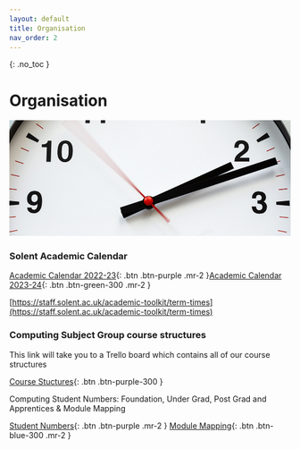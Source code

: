 ```yaml
---
layout: default
title: Organisation
nav_order: 2
---
```


{: .no_toc }

# Organisation

![clock](images/clock.jpg)


### Solent Academic Calendar

[Academic Calendar 2022-23](https://students.solent.ac.uk/official-documents/policy-governance-and-information/academic-calendar-2022-23.pdf){: .btn .btn-purple .mr-2 }[Academic Calendar 2023-24](https://students.solent.ac.uk/official-documents/policy-governance-and-information/academic-calendar-2023-24.pdf){: .btn .btn-green-300 .mr-2 } 


[https://staff.solent.ac.uk/academic-toolkit/term-times](https://staff.solent.ac.uk/academic-toolkit/term-times)

### Computing Subject Group course structures

This link will take you to a Trello board which contains all of our course structures

[Course Stuctures](https://trello.com/b/YItt9IH6/course-structure-2021){: .btn .btn-purple-300 } 

Computing Student Numbers: Foundation, Under Grad, Post Grad and Apprentices & Module Mapping

[Student Numbers](https://eur03.safelinks.protection.outlook.com/ap/x-59584e83/?url=https%3A%2F%2Fssu-my.sharepoint.com%2F%3Ax%3A%2Fg%2Fpersonal%2Fmartin_reid_solent_ac_uk%2FETxaF89gUB5MhpylKDL8kvUBfAZ0pCB3eskY_M6AYMXitQ%3Fe%3DfvIzsf&data=05%7C01%7Cmartin.reid%40solent.ac.uk%7C6acd2ce502b54060e08f08dab05c10ff%7Cd684e4cd491a4577bf33546478d72e3c%7C0%7C0%7C638016207025941702%7CUnknown%7CTWFpbGZsb3d8eyJWIjoiMC4wLjAwMDAiLCJQIjoiV2luMzIiLCJBTiI6Ik1haWwiLCJXVCI6Mn0%3D%7C3000%7C%7C%7C&sdata=XMemyRfAePSFbQbYUbbxhXzNBN9rNklKOYTVlq7AZgM%3D&reserved=0){: .btn .btn-purple .mr-2 } 
[Module Mapping](https://eur03.safelinks.protection.outlook.com/ap/x-59584e83/?url=https%3A%2F%2Fssu-my.sharepoint.com%2F%3Ax%3A%2Fg%2Fpersonal%2Fmartin_reid_solent_ac_uk%2FEaxEcLlg73tIpdEyRkUNYrYBWLkXZcCkzhkiY8SmgipWOw%3Fe%3DGbNnjV&data=05%7C01%7Cmartin.reid%40solent.ac.uk%7C6acd2ce502b54060e08f08dab05c10ff%7Cd684e4cd491a4577bf33546478d72e3c%7C0%7C0%7C638016207025941702%7CUnknown%7CTWFpbGZsb3d8eyJWIjoiMC4wLjAwMDAiLCJQIjoiV2luMzIiLCJBTiI6Ik1haWwiLCJXVCI6Mn0%3D%7C3000%7C%7C%7C&sdata=T5jHmgJGihVb%2B2x2CnmRU00gvw34u7OhNtB4phM2Cx0%3D&reserved=0){: .btn .btn-blue-300 .mr-2 }
